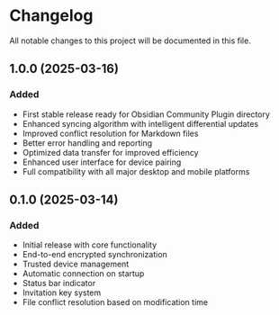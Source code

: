 # Changelog

All notable changes to this project will be documented in this file.

## 1.0.0 (2025-03-16)

### Added
- First stable release ready for Obsidian Community Plugin directory
- Enhanced syncing algorithm with intelligent differential updates
- Improved conflict resolution for Markdown files
- Better error handling and reporting
- Optimized data transfer for improved efficiency
- Enhanced user interface for device pairing
- Full compatibility with all major desktop and mobile platforms

## 0.1.0 (2025-03-14)

### Added
- Initial release with core functionality
- End-to-end encrypted synchronization
- Trusted device management
- Automatic connection on startup
- Status bar indicator
- Invitation key system
- File conflict resolution based on modification time